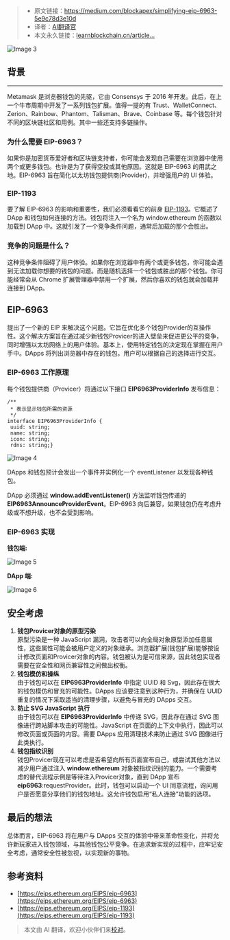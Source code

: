 
>- 原文链接：https://medium.com/blockapex/simplifying-eip-6963-5e9c78d3e10d
>- 译者：[AI翻译官](https://learnblockchain.cn/people/19584)
>- 本文永久链接：[learnblockchain.cn/article…](https://learnblockchain.cn/article/8497)
    
![Image 3](https://img.learnblockchain.cn/attachments/migrate/1719373877578)

## 背景
----------

Metamask 是浏览器钱包的先驱，它由 Consensys 于 2016 年开发。此后，在上一个牛市周期中开发了一系列钱包扩展。值得一提的有 Trust、WalletConnect、Zerion、Rainbow、Phantom、Talisman、Brave、Coinbase 等。每个钱包针对不同的区块链社区和用例。其中一些还支持多链操作。

### 为什么需要 EIP-6963？


如果你是加密货币爱好者和区块链支持者，你可能会发现自己需要在浏览器中使用两个或更多钱包。也许是为了获得空投或其他原因。这就是 EIP-6963 的用武之地。EIP-6963 旨在简化以太坊钱包提供商(Provider)，并增强用户的 UI 体验。

###  EIP-1193


要了解 EIP-6963 的影响和重要性，我们必须看看它的前身 [EIP-1193](https://eips.ethereum.org/EIPS/eip-1193)。它概述了 DApp 和钱包如何连接的方法。钱包将注入一个名为 window.ethereum 的函数以加载到 DApp 中。这就引发了一个竞争条件问题，通常后加载的那个会胜出。

### 竞争的问题是什么？


这种竞争条件阻碍了用户体验。如果你在浏览器中有两个或更多钱包，你可能会遇到无法加载你想要的钱包的问题。而是随机选择一个钱包或胜出的那个钱包。你可能经常会从 Chrome 扩展管理器中禁用一个扩展，然后你喜欢的钱包就会加载并连接到 DApp。

## EIP-6963


提出了一个新的 EIP 来解决这个问题。它旨在优化多个钱包Provider的互操作性。这个解决方案旨在通过减少新钱包Provicer的进入壁垒来促进更公平的竞争，同时增强以太坊网络上的用户体验。基本上，使用特定钱包的决定现在掌握在用户手中。DApps 将列出浏览器中存在的钱包，用户可以根据自己的选择进行交互。

### EIP-6963 工作原理


每个钱包提供商（Provicer）将通过以下接口 **EIP6963ProviderInfo** 发布信息：

```
/**  
 * 表示显示钱包所需的资源  
 */  
interface EIP6963ProviderInfo {  
 uuid: string;  
 name: string;  
 icon: string;  
 rdns: string;}

```

![Image 4](https://miro.medium.com/v2/resize:fit:700/1*htmJqtYT83QqkbhlRqbvmQ.jpeg)

DApps 和钱包预计会发出一个事件并实例化一个 eventListener 以发现各种钱包。

DApp 必须通过 **window.addEventListener()** 方法监听钱包传递的 **EIP6963AnnounceProviderEvent**。EIP-6963 向后兼容，如果钱包仍在考虑升级或不想升级，也不会受到影响。

### EIP-6963 实现


**钱包端:**

![Image 5](https://img.learnblockchain.cn/attachments/migrate/1719373877580)

**DApp 端:**

![Image 6](https://img.learnblockchain.cn/attachments/migrate/1719373877579)

## 安全考虑


1.  **钱包Provicer对象的原型污染**  
  原型污染是一种 JavaScript 漏洞，攻击者可以向全局对象原型添加任意属性，这些属性可能会被用户定义的对象继承。浏览器扩展(钱包扩展)能够按设计修改页面和Provicer对象的内容。钱包被认为是可信来源，因此钱包实现者需要在安全性和网页兼容性之间做出权衡。
2.  **钱包模仿和操纵**  
  由于钱包可以在 **EIP6963ProviderInfo** 中指定 UUID 和 Svg，因此存在很大的钱包模仿和冒充的可能性。DApps 应该要注意到这种行为，并确保在 UUID 重复的情况下采取适当的清理步骤，以避免与冒充的 DApps 交互。
3.  **防止 SVG JavaScript 执行**  
  由于钱包可以在 **EIP6963ProviderInfo** 中传递 SVG，因此存在通过 SVG 图像进行跨站脚本攻击的可能性。JavaScript 在页面的上下文中执行，因此可以修改页面或页面的内容。需要 DApps 应用清理技术来防止通过 SVG 图像进行此类执行。
4.  **钱包指纹识别**  
  钱包Provicer现在可以考虑是否希望向所有页面宣布自己，或尝试其他方法以减少用户通过注入 **window.ethereum** 对象被指纹识别的能力。一个需要考虑的替代流程示例是等待注入Provicer对象，直到 DApp 宣布 **eip6963**:requestProvider。此时，钱包可以启动一个 UI 同意流程，询问用户是否愿意分享他们的钱包地址。这允许钱包启用“私人连接”功能的选项。

## 最后的想法


总体而言，EIP-6963 将在用户与 DApps 交互的体验中带来革命性变化，并将允许新玩家进入钱包领域，与其他钱包公平竞争。在追求新实现的过程中，应牢记安全考虑，通常安全性被忽视，以实现新的事物。


## 参考资料


*   [https://eips.ethereum.org/EIPS/eip-6963](https://eips.ethereum.org/EIPS/eip-6963)
*   [https://eips.ethereum.org/EIPS/eip-1193](https://eips.ethereum.org/EIPS/eip-1193)

> 本文由 AI 翻译，欢迎小伙伴们来[校对](https://github.com/lbc-team/Pioneer/blob/master/translations/8497.md)。